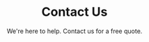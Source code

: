 ---
title: 'Contact Us'
subtitle: "We're here to help. Contact us for a free quote."
phone_number: '(214) 625-5394'
availability: '24/7'
email_address: 'bydtowing@gmail.com'
location: 'Dallas, Texas'
---